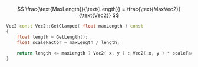 
$$
\frac{\text{MaxLength}}{\text{Length}} = \frac{\text{MaxVec2}}{\text{Vec2}}
$$
```cpp
Vec2 const Vec2::GetClamped( float maxLength ) const
{
	float length = GetLength();
	float scaleFactor = maxLength / length;

	return length <= maxLength ? Vec2( x, y ) : Vec2( x, y ) * scaleFactor;
}
```
